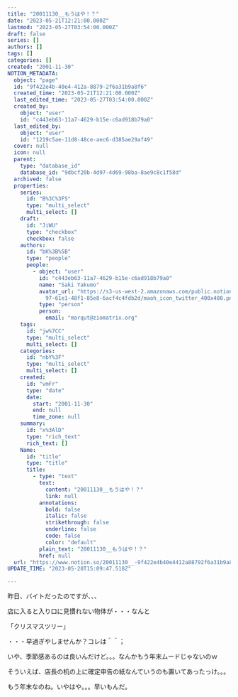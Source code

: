 ```yaml
---
title: "20011130__もうはや！？"
date: "2023-05-21T12:21:00.000Z"
lastmod: "2023-05-27T03:54:00.000Z"
draft: false
series: []
authors: []
tags: []
categories: []
created: "2001-11-30"
NOTION_METADATA:
  object: "page"
  id: "9f422e4b-40e4-412a-8879-2f6a31b9a8f6"
  created_time: "2023-05-21T12:21:00.000Z"
  last_edited_time: "2023-05-27T03:54:00.000Z"
  created_by:
    object: "user"
    id: "c443eb63-11a7-4629-b15e-c6ad918b79a0"
  last_edited_by:
    object: "user"
    id: "1219c5ae-11d8-48ce-aec6-d385ae29af49"
  cover: null
  icon: null
  parent:
    type: "database_id"
    database_id: "9dbcf20b-4d97-4d69-98ba-8ae9c8c1f58d"
  archived: false
  properties:
    series:
      id: "B%3C%3FS"
      type: "multi_select"
      multi_select: []
    draft:
      id: "JiWU"
      type: "checkbox"
      checkbox: false
    authors:
      id: "bK%3B%5B"
      type: "people"
      people:
        - object: "user"
          id: "c443eb63-11a7-4629-b15e-c6ad918b79a0"
          name: "Saki Yakumo"
          avatar_url: "https://s3-us-west-2.amazonaws.com/public.notion-static.com/3ad1c4\
            97-61e1-48f1-85e8-6acf4c4fdb2d/maoh_icon_twitter_400x400.png"
          type: "person"
          person:
            email: "marqut@ziomatrix.org"
    tags:
      id: "jw%7CC"
      type: "multi_select"
      multi_select: []
    categories:
      id: "nbY%3F"
      type: "multi_select"
      multi_select: []
    created:
      id: "vmFr"
      type: "date"
      date:
        start: "2001-11-30"
        end: null
        time_zone: null
    summary:
      id: "x%3AlD"
      type: "rich_text"
      rich_text: []
    Name:
      id: "title"
      type: "title"
      title:
        - type: "text"
          text:
            content: "20011130__もうはや！？"
            link: null
          annotations:
            bold: false
            italic: false
            strikethrough: false
            underline: false
            code: false
            color: "default"
          plain_text: "20011130__もうはや！？"
          href: null
  url: "https://www.notion.so/20011130__-9f422e4b40e4412a88792f6a31b9a8f6"
UPDATE_TIME: "2023-05-28T15:09:47.518Z"

---
```

<link rel="stylesheet" href="https://cdn.jsdelivr.net/npm/katex@0.16.2/dist/katex.min.css" integrity="sha384-bYdxxUwYipFNohQlHt0bjN/LCpueqWz13HufFEV1SUatKs1cm4L6fFgCi1jT643X" crossorigin="anonymous">


昨日、バイトだったのですが、、、


店に入ると入り口に見慣れない物体が・・・なんと


「クリスマスツリー」


・・・早過ぎやしませんか？コレは＾＾；


いや、季節感あるのは良いんだけど。。。なんかもう年末ムードじゃないのｗ


そういえば、店長の机の上に確定申告の紙なんていうのも置いてあったっけ。。。


もう年末なのね。いやはや。。。早いもんだ。

